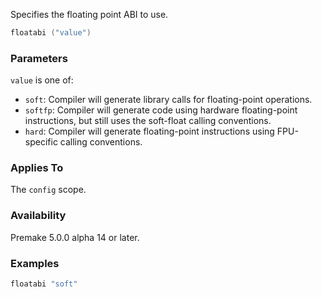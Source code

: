Specifies the floating point ABI to use.

```lua
floatabi ("value")
```

### Parameters ###

`value` is one of:

* `soft`: Compiler will generate library calls for floating-point operations.
* `softfp`: Compiler will generate code using hardware floating-point instructions, but still uses the soft-float calling conventions.
* `hard`: Compiler will generate floating-point instructions using FPU-specific calling conventions.

### Applies To ###

The `config` scope.

### Availability ###

Premake 5.0.0 alpha 14 or later.

### Examples ###

```lua
floatabi "soft"
```

